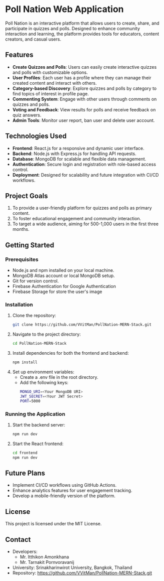 # Poll Nation Web Application

Poll Nation is an interactive platform that allows users to create, share, and participate in quizzes and polls. Designed to enhance community interaction and learning, the platform provides tools for educators, content creators, and casual users.

## Features

- **Create Quizzes and Polls**: Users can easily create interactive quizzes and polls with customizable options.
- **User Profiles**: Each user has a profile where they can manage their created content and interact with others.
- **Category-based Discovery**: Explore quizzes and polls by category to find topics of interest in profile page.
- **Commenting System**: Engage with other users through comments on quizzes and polls.
- **Voting and Feedback**: View results for polls and receive feedback on quiz answers.
- **Admin Tools**: Monitor user report, ban user and delete user account.

## Technologies Used

- **Frontend**: React.js for a responsive and dynamic user interface.
- **Backend**: Node.js with Express.js for handling API requests.
- **Database**: MongoDB for scalable and flexible data management.
- **Authentication**: Secure login and registration with role-based access control.
- **Deployment**: Designed for scalability and future integration with CI/CD workflows.

## Project Goals

1. To provide a user-friendly platform for quizzes and polls as primary content.
2. To foster educational engagement and community interaction.
3. To target a wide audience, aiming for 500-1,000 users in the first three months.

## Getting Started

### Prerequisites

- Node.js and npm installed on your local machine.
- MongoDB Atlas account or local MongoDB setup.
- Git for version control.
- Firebase Authentication for Google Authentication
- Firebase Storage for store the user's image

### Installation

1. Clone the repository:
   ```bash
   git clone https://github.com/VVitMan/PollNation-MERN-Stack.git
2. Navigate to the project directory:
   ```bash
   cd PollNation-MERN-Stack
3. Install dependencies for both the frontend and backend:
   ```bash
   npm install
4. Set up environment variables:
   - Create a .env file in the root directory.
   - Add the following keys:
     ```bash
     MONGO_URI=<Your MongoDB URI>
     JWT_SECRET=<Your JWT Secret>
     PORT=5000

### Running the Application
1. Start the backend server:
   ```bash
   npm run dev
2. Start the React frontend:
   ```bash
   cd frontend
   npm run dev

## Future Plans
- Implement CI/CD workflows using GitHub Actions.
- Enhance analytics features for user engagement tracking.
- Develop a mobile-friendly version of the platform.

## License
This project is licensed under the MIT License.

## Contact
- Developers:
   - Mr. Itthikon Amonkhana
   - Mr. Tarnakit Pornvoravanij
- University: Srinakharinwirot University, Bangkok, Thailand
- Repository: https://github.com/VVitMan/PollNation-MERN-Stack.git
